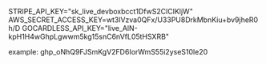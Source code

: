 STRIPE_API_KEY="sk_live_devboxbcct1DfwS2ClCIKljW"
AWS_SECRET_ACCESS_KEY=wt3lVzva0QFx/U33PU8DrkMbnKiu+bv9jheR0h/D
GOCARDLESS_API_KEY="live_AlN-kpH1H4wGhpLgwwm5kg15snC6nVfL05tHSXRB"


example: 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
